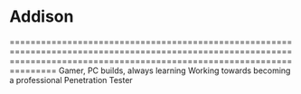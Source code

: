 # Addison
===========================================================================================================================================================================
Gamer, PC builds, always learning 
Working towards becoming a professional Penetration Tester 
